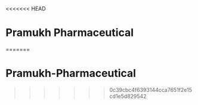 <<<<<<< HEAD
# Pramukh Pharmaceutical
=======
# Pramukh-Pharmaceutical
>>>>>>> 0c39cbc4f6393144cca7651f2e15cd1e5d829542
